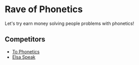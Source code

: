 # Rave of Phonetics

Let's try earn money solving people problems with phonetics!

## Competitors

- [To Phonetics](https://tophonetics.com/)
- [Elsa Speak](https://elsaspeak.com/en/)

